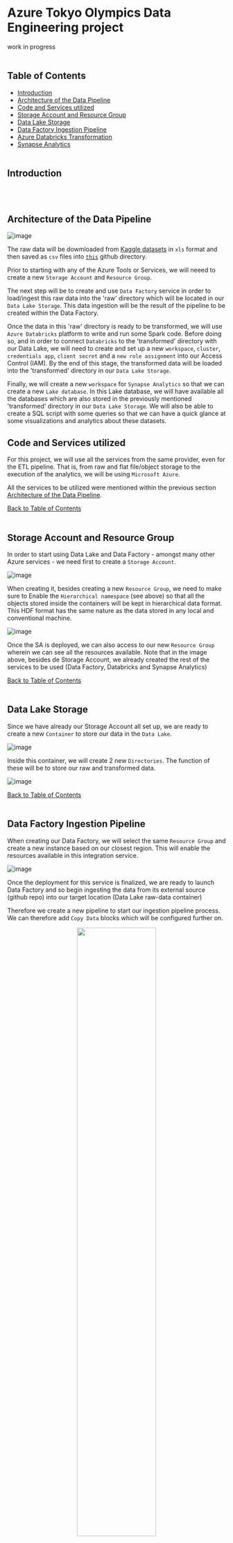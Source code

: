 # Azure Tokyo Olympics Data Engineering project

work in progress
&nbsp;    
&nbsp;    

## Table of Contents

- [Introduction](#introduction)
- [Architecture of the Data Pipeline](#architecture-of-the-data-pipeline)
- [Code and Services utilized](#code-and-services-utilized)
- [Storage Account and Resource Group](#storage-account-and-resource-group)
- [Data Lake Storage](#data-lake-storage)
- [Data Factory Ingestion Pipeline](#data-factory-ingestion-pipeline)
- [Azure Databricks Transformation](#azure-databricks-transformation)
- [Synapse Analytics](#synapse-analytics)
&nbsp;    
&nbsp;

## Introduction

&nbsp;    
&nbsp;    
## Architecture of the Data Pipeline


![image](https://github.com/GBlanch/Azure-Tokyo-Olympics-Data-Engineering-project/assets/136500426/6da6ca7c-1650-4371-8118-576bbb9f2fee)


The raw data will be dowmloaded from [Kaggle datasets](https://www.kaggle.com/datasets/arjunprasadsarkhel/2021-olympics-in-tokyo/data) in `xls` format and then saved as `csv` files into [`this`](https://github.com/GBlanch/Azure-Tokyo-Olympics-Data-Engineering-project/tree/main/data/raw) github directory. 

Prior to starting with any of the Azure Tools or Services, we will neeed to create a new `Storage Account` and `Resource Group`.

The next step will be to create and use `Data Factory` service in order to load/ingest this raw data into the 'raw' directory which will be located in our `Data Lake Storage`. This data ingestion will be the result of the pipeline to be created within the Data Factory.

Once the data in this 'raw' directory is ready to be transformed, we will use `Azure Databricks` platform to write and run some Spark code. 
Before doing so, and in order to connect `Databricks` to the 'transformed' directory with our Data Lake, we will need to create and set up a new `workspace`, `cluster`, `credentials app`, `client secret` and a `new role assignment` into our Access Control (IAM). 
By the end of this stage, the transformed data will be loaded into the 'transformed' directory in our `Data Lake Storage`.

Finally, we will create a new `workspace` for `Synapse Analytics` so that we can create a new `Lake database`. In this Lake database, we will have available all the databases which are also stored in the previously mentioned 'transformed' directory in our `Data Lake Storage`. We will also be able to create a SQL script with some queries so that we can have a quick glance at some visualizations and analytics about these datasets.


## Code and Services utilized

For this project, we will use all the services from the same provider, even for the ETL pipeline. That is, from raw and flat file/object storage to the execution of the analytics, we will be using `Microsoft Azure`. 

All the services to be utilized were mentioned within the previous section [Architecture of the Data Pipeline](#architecture-of-the-data-pipeline).

[Back to Table of Contents](#table-of-contents)
&nbsp;    
&nbsp;    


## Storage Account and Resource Group

In order to start using Data Lake and Data Factory - amongst many other Azure services - we need first to create a `Storage Account`.


![image](https://github.com/GBlanch/Azure-Tokyo-Olympics-Data-Engineering-project/assets/136500426/447aca01-32c9-4a7e-b5a6-572ce946338a)


When creating it, besides creating a new `Resource Group`, we need to make sure to Enable the `Hierarchical namespace` (see above) so that all the objects stored inside the containers will be kept in hierarchical data format. This HDF format has the same nature as the data stored in any local and conventional machine.


![image](https://github.com/GBlanch/Azure-Tokyo-Olympics-Data-Engineering-project/assets/136500426/35ebb05d-34b8-4143-a269-caac1aa6e66b)


Once the SA is deployed, we can also access to our new `Resource Group` wherein we can see all the resources available. Note that in the image above, besides de Storage Account, we already created the rest of the services to be used (Data Factory, Databricks and Synapse Analytics)

[Back to Table of Contents](#table-of-contents)
&nbsp;    
&nbsp;    

## Data Lake Storage 

Since we have already our Storage Account all set up, we are ready to create a new `Container` to store our data in the `Data Lake`. 


![image](https://github.com/GBlanch/Azure-Tokyo-Olympics-Data-Engineering-project/assets/136500426/dcef6881-ee50-4f7b-a0b9-a4e040dbb1fc)


Inside this container, we will create 2 new `Directories`. The function of these will be to store our raw and transformed data.


![image](https://github.com/GBlanch/Azure-Tokyo-Olympics-Data-Engineering-project/assets/136500426/725e8723-3192-4f0e-82bc-6a6ecd85b375)


[Back to Table of Contents](#table-of-contents)
&nbsp;    
&nbsp;    


## Data Factory Ingestion Pipeline

When creating our Data Factory, we will select the same `Resource Group` and create a new instance based on our closest region. This will enable the resources available in this integration service.

![image](https://github.com/GBlanch/Azure-Tokyo-Olympics-Data-Engineering-project/assets/136500426/f600c2ea-aba3-4be5-85ea-d612a634c1b2)

Once the deployment for this service is finalized, we are ready to launch Data Factory and so begin ingesting the data from its external source (github repo) into our target location (Data Lake raw-data container)

Therefore we create a new pipeline to start our ingestion pipeline process. We can therefore add `Copy Data` blocks which will be configured further on.

<p align="center">
<img src="https://github.com/GBlanch/Azure-Tokyo-Olympics-Data-Engineering-project/assets/136500426/c6d4c159-1bd2-41a5-b81a-4e405bb45638"  width="60%" height="60%">

Inside these blocks/instances, we mainly want to configure the tabs `Source` and `Sink`.

For the `Source` tab, we first create a new `Source Dataset`. 

Since our raw data is access through our HTTP server and it's stored in csv file format, we will select the HTTP and csv file formats when being asked by location, structure and data type in this step. Next, we need to create a `Linked service` within this new Dataset. Here is where we will pass the [`raw URL`](https://raw.githubusercontent.com/GBlanch/Azure-Tokyo-Olympics-Data-Engineering-project/main/data/raw/Coaches.csv) from our git repository.

<p align="center">
<img src="https://github.com/GBlanch/Azure-Tokyo-Olympics-Data-Engineering-project/assets/136500426/a56e247c-80f3-4d45-8801-6a71d3ce8638"  width="60%" height="60%">

When the `Linked service` is already created we make sure the `Frist row as header` option is checked to avoid future data cleaning/transformation, as shown below:


<p align="center">
<img src="https://github.com/GBlanch/Azure-Tokyo-Olympics-Data-Engineering-project/assets/136500426/4ff5b4f6-da7e-4583-b51c-39596f620ff3"  width="60%" height="60%">

Next, we will set up our `Sink`. This step will call for creating a new `Sink dataset` so that we can connect to Azure Data Lake Storage. We are using the same `Storage account` we created before.


<p align="center">
<img src="https://github.com/GBlanch/Azure-Tokyo-Olympics-Data-Engineering-project/assets/136500426/584a7ca8-77ed-4435-8a5c-a5f39f51d56a"  width="60%" height="60%">


Once the `Linked Services` from our Data Factory to our Data Lake Storage is created, we will define the destination file path. We can browse to navigate into our raw-data directory we created before inside our Container. We finally create a name for the csv file to be stored and select `None` for the `Import schema` option.

<p align="center">
<img src="https://github.com/GBlanch/Azure-Tokyo-Olympics-Data-Engineering-project/assets/136500426/8b16915a-8d19-4ec8-902a-44b4edbb4da1"  width="60%" height="60%">


We will repeat the same process for the other 4 csv flat files. Once they're all set, we are ready to validated and debug.

Then the ingestion pipeline results as follows:


<p align="center">
<img src="https://github.com/GBlanch/Azure-Tokyo-Olympics-Data-Engineering-project/assets/136500426/c56bda83-1c9f-4513-bbc4-f0550d5767e3"  width="100%" height="100%">


And so we can find all these datasets inside our raw-data directory we created before in our Container.

<p align="center">
<img src="https://github.com/GBlanch/Azure-Tokyo-Olympics-Data-Engineering-project/assets/136500426/f4dfc6e3-ccdb-460a-a8ca-782365a1e476)"  width="80%" height="80%">

Therefore, after finalizing the ingestion and storage of the data, we can move onto the Transformation stage with Azure Databricks service

[Back to Table of Contents](#table-of-contents)
&nbsp;    
&nbsp;    

## Azure Databricks Transformation

Likewise when we set up our Data Factory service, we will use the same `Resource Group` that we created when setting up our `Storage Account` at the beginning of this project:

![image](https://github.com/GBlanch/Azure-Tokyo-Olympics-Data-Engineering-project/assets/136500426/df4b6961-c4cc-412f-adb4-25a694066210)

Once we launch the workspace, we create a `Compute` so that we can run our Spark code.

![image](https://github.com/GBlanch/Azure-Tokyo-Olympics-Data-Engineering-project/assets/136500426/9a7b185e-b138-477b-b253-e6400c872027)

When cresting our `Cluster`, we will select `Single Node` as we won't be needing to use multiple machines or much resources to run our Transformation code.

Before writing any Spark code, we need to register an app in order to get some credentials. This step will allow us to go through the authentication process in order to mount the Data Lake storage to the Data Factory.


![image](https://github.com/GBlanch/Azure-Tokyo-Olympics-Data-Engineering-project/assets/136500426/3da3891a-29b1-4b1c-aad1-28fe70fe068c)


Once our app is created and we have its `Application (client) ID` and `Directory (tenant) ID`, we next create a `Secret ID` and its `Secret Key` by creating a new `Client Secret`.

![image](https://github.com/GBlanch/Azure-Tokyo-Olympics-Data-Engineering-project/assets/136500426/a3dbd61e-ca50-4fc7-a681-c36be19ffc72)

Once we have these 3 credentials, it is highly recommended to store them into a Key Vault. This would minimize the chances for our credentials to be exposed/leaked through our code.

Moving foward, we can proceed now to write the `Apache Spark script` in where we will create our `configuration format` and `mounting point`, as they are shown below respectively:

![image](https://github.com/GBlanch/Azure-Tokyo-Olympics-Data-Engineering-project/assets/136500426/33978b19-99a4-4275-af43-aa3b55185a22)


The last step to configure prior to start our transformation code, is to explicitly give access to the app to handle - or even read -any kind of object from the selected container. 

We will do this through the IAM framework within the container we created before. We will select `Storage Blob Data Contributor` in the section `Add role assignment`

![image](https://github.com/GBlanch/Azure-Tokyo-Olympics-Data-Engineering-project/assets/136500426/73f9be87-fbdd-4b06-b133-5414289826d6)


Once we have done all this, we will be able to mount the data lake shown below into this new location/mounting point `/mnt/tokyoolympic`, this is to say:

![image](https://github.com/GBlanch/Azure-Tokyo-Olympics-Data-Engineering-project/assets/136500426/661f893f-d849-46da-83fc-d3a408e0031e)

Then it's all set to start writting the `transformation Spark code`. This code  - and thee explanation of it - can be found [`here`](). Please note that we could have also elaborated our analytic queries in this script here as well, as it's shown in this [other Azure project]()

Once we're ready to write the data into our container

![image](https://github.com/GBlanch/Azure-Tokyo-Olympics-Data-Engineering-project/assets/136500426/2730c381-be7a-4b62-bd7f-e8273ebf5db2)

In the image above we see how `Apache Spark` stores the data in the form of different type of metadata, all of them being Binary Large Objects in this case. In case the data to be transferred is really large, we can even select the number of partitions we want to create of this file

[Back to Table of Contents](#table-of-contents)
&nbsp;    
&nbsp;    

## Synapse Analytics

We start creating its workspace the same way as we did with `Azure Databricks`. We select the same `Resource Group` and `Strage Location` or `Primart ADLS` as shown below:

![image](https://github.com/GBlanch/Azure-Tokyo-Olympics-Data-Engineering-project/assets/136500426/a90bd0cd-c0be-403c-ade0-c63792a87830)

Once the deployment is completed we can open `Synapse Studio` ans start creating a `Data Lake` in which we will create a new database. In this new database we will create a new table and this will be linked with the same `Linked Services` we created when setting up our `Data Lake Storage` . This results as follows:



<p align="center">
<img src="https://github.com/GBlanch/Azure-Tokyo-Olympics-Data-Engineering-project/assets/136500426/e99d05bb-4620-400b-96a3-bc7cd41ac6f9"  width="80%" height="80%">


<p align="center">
<img src="https://github.com/GBlanch/Azure-Tokyo-Olympics-Data-Engineering-project/assets/136500426/ebc63d25-1674-4bd0-ba76-596a9da0f85b"  width="50%" height="50%">

When being asked for the input file or directory, we will browse to the location in which we stored the partition files we generated at the end of the [`transformation Spark code`]() in `Azure Databricks`. These being:
bs

<p align="center">
<img src="https://github.com/GBlanch/Azure-Tokyo-Olympics-Data-Engineering-project/assets/136500426/468df478-1b04-474c-b786-d9691b480f57"  width="100%" height="100%">


Once all the tables are created and validated, we can publish them into our database:

<p align="center">
<img src="https://github.com/GBlanch/Azure-Tokyo-Olympics-Data-Engineering-project/assets/136500426/d91740bf-ef1c-4208-9586-f8e15d5b82f6"  width="100%" height="100%">

We can create a new SQL script in which we can define the queries we want to visualize through the `Results` tab in form of `Tables` and `Charts`.

[Back to Table of Contents](#table-of-contents)
&nbsp;    
&nbsp;    

